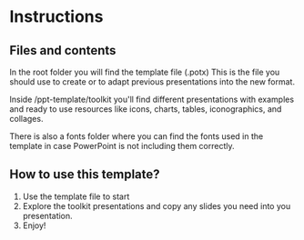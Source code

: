 # Instructions

## Files and contents
In the root folder you will find the template file (.potx) This is the file you should use to create or to adapt previous presentations into the new format. 

Inside /ppt-template/toolkit you'll find different presentations with examples and ready to use resources like icons, charts, tables, iconographics, and collages. 

There is also a fonts folder where you can find the fonts used in the template in case PowerPoint is not including them correctly. 

## How to use this template? 
1. Use the template file to start
2. Explore the toolkit presentations and copy any slides you need into you presentation. 
3. Enjoy! 



